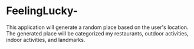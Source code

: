 # FeelingLucky-
This application will generate a random place based on the user's location. The generated place will be categorized my restaurants, outdoor activities, indoor activities, and landmarks.
